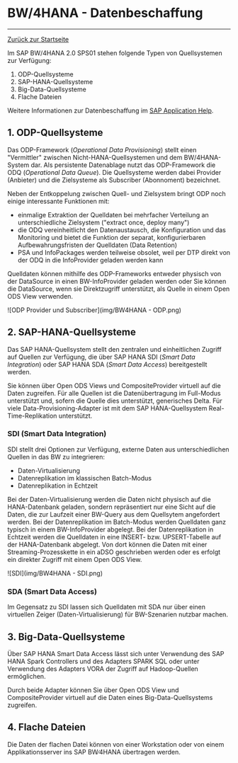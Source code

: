 # BW/4HANA - Datenbeschaffung
---

[Zurück zur Startseite](https://wolfgangzeller.github.io/ABAP-for-SAP-BW/)

Im SAP BW/4HANA  2.0 SPS01 stehen folgende Typen von Quellsystemen zur Verfügung:
1. ODP-Quellsysteme
2. SAP-HANA-Quellsysteme
3. Big-Data-Quellsysteme
4. Flache Dateien

Weitere Informationen zur Datenbeschaffung im [SAP Application Help](https://help.sap.com/viewer/product/SAP_BW4HANA/2.0.6/en-US).

## 1. ODP-Quellsysteme
Das ODP-Framework (*Operational Data Provisioning*) stellt einen "Vermittler" zwischen Nicht-HANA-Quellsystemen und dem BW/4HANA-System dar. Als persistente Datenablage nutzt das ODP-Framework die ODQ (*Operational Data Queue*). Die Quellsysteme werden dabei Provider (Anbieter) und die Zielsysteme als Subscriber (Abonnoment) bezeichnet.

Neben der Entkoppelung zwischen Quell- und Zielsystem bringt ODP noch einige interessante Funktionen mit:
- einmalige Extraktion der Quelldaten bei mehrfacher Verteilung an unterschiedliche Zielsystem ("extract once, deploy many")
- die ODQ vereinheitlicht den Datenaustausch, die Konfiguration und das Monitoring und bietet die Funktion der separat, konfigurierbaren Aufbewahrungsfristen der Quelldaten (Data Retention)
- PSA und InfoPackages werden teilweise obsolet, weil per DTP direkt von der ODQ in die InfoProvider geladen werden kann

Quelldaten können mithilfe des ODP-Frameworks entweder physisch von der DataSource in einen BW-InfoProvider geladen werden oder Sie können die DataSource, wenn sie Direktzugriff unterstützt, als Quelle in einem Open ODS View verwenden.

![ODP Provider und Subscriber](img/BW4HANA - ODP.png)

## 2. SAP-HANA-Quellsysteme
Das SAP HANA-Quellsystem stellt den zentralen und einheitlichen Zugriff auf Quellen zur Verfügung, die über SAP HANA SDI (*Smart Data Integration*) oder SAP HANA SDA (*Smart Data Access*) bereitgestellt werden.

Sie können über Open ODS Views und CompositeProvider virtuell auf die Daten zugreifen. Für alle Quellen ist die Datenübertragung im Full-Modus unterstützt und, sofern die Quelle dies unterstützt, generisches Delta.
Für viele Data-Provisioning-Adapter ist mit dem SAP HANA-Quellsystem Real-Time-Replikation unterstützt.

### SDI (Smart Data Integration)
SDI stellt drei Optionen zur Verfügung, externe Daten aus unterschiedlichen Quellen in das BW zu integrieren:
- Daten-Virtualisierung
- Datenreplikation im klassischen Batch-Modus
- Datenreplikation in Echtzeit

Bei der Daten-Virtualisierung werden die Daten nicht physisch auf die HANA-Datenbank geladen, sondern repräsentiert nur eine Sicht auf die Daten, die zur Laufzeit einer BW-Query aus dem Quellsytem angefordert werden. Bei der Datenreplikation im Batch-Modus werden Quelldaten ganz typisch in einem BW-InfoProvider abgelegt. Bei der Datenreplikation in Echtzeit werden die Quelldaten in eine INSERT- bzw. UPSERT-Tabelle auf der HANA-Datenbank abgelegt. Von dort können die Daten mit einer Streaming-Prozesskette in ein aDSO geschrieben werden oder es erfolgt ein direkter Zugriff mit einem Open ODS View.

![SDI](img/BW4HANA - SDI.png)

### SDA (Smart Data Access)
Im Gegensatz zu SDI lassen sich Quelldaten mit SDA nur über einen virtuellen Zeiger (Daten-Virtualisierung) für BW-Szenarien nutzbar machen.

## 3. Big-Data-Quellsysteme
Über SAP HANA Smart Data Access lässt sich unter Verwendung des SAP HANA Spark Controllers und des Adapters SPARK SQL oder unter Verwendung des Adapters VORA der Zugriff auf Hadoop-Quellen ermöglichen.

Durch beide Adapter können Sie über Open ODS View und CompositeProvider virtuell auf die Daten eines Big-Data-Quellsystems zugreifen.

## 4. Flache Dateien
Die Daten der flachen Datei können von einer Workstation oder von einem Applikationsserver ins SAP BW∕4HANA übertragen werden.
